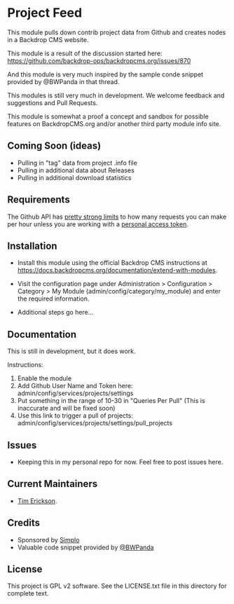Project Feed
=====================

This module pulls down contrib project data from Github and creates nodes
in a Backdrop CMS website. 

This module is a result of the discussion started here:
https://github.com/backdrop-ops/backdropcms.org/issues/870

And this module is very much inspired by the sample conde snippet provided
by @BWPanda in that thread.

This modules is still very much in development. We welcome feedback and suggestions and Pull Requests.

This module is somewhat a proof a concept and sandbox for possible features on BackdropCMS.org and/or another third party module info site.

Coming Soon (ideas)
-------------

- Pulling in "tag" data from project .info file
- Pulling in additional data about Releases
- Pulling in additional download statistics

Requirements
------------

The Github API has [pretty strong limits](https://docs.github.com/en/rest/overview/resources-in-the-rest-api#rate-limit-http-headers) to how many requests you can make
per hour unless you are working with a [personal access token](https://docs.github.com/en/rest/overview/other-authentication-methods).


Installation
------------

- Install this module using the official Backdrop CMS instructions at
  https://docs.backdropcms.org/documentation/extend-with-modules.

- Visit the configuration page under Administration > Configuration > Category >
  My Module (admin/config/category/my_module) and enter the required
  information.

- Additional steps go here...


Documentation
-------------

This is still in development, but it does work. 

Instructions:

1) Enable the module
2) Add Github User Name and Token here: admin/config/services/projects/settings
3) Put something in the range of 10-30 in "Queries Per Pull" (This is inaccurate and will be fixed soon)
4) Use this link to trigger a pull of projects: admin/config/services/projects/settings/pull_projects 


Issues
------

- Keeping this in my personal repo for now. Feel free to post issues here.


Current Maintainers
-------------------

- [Tim Erickson](https://github.com/stpaultim).

Credits
-------

- Sponsored by [Simplo](https://www.simplo.site)
- Valuable code snippet provided by [@BWPanda](https://github.com/BWPanda)


License
-------

This project is GPL v2 software.
See the LICENSE.txt file in this directory for complete text.
